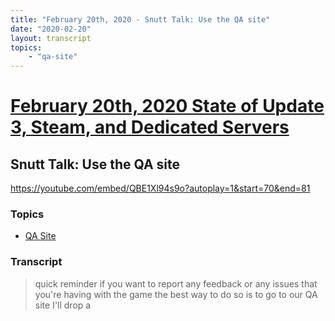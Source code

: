 ```yaml
---
title: "February 20th, 2020 - Snutt Talk: Use the QA site"
date: "2020-02-20"
layout: transcript
topics: 
    - "qa-site"
---
```

# [February 20th, 2020 State of Update 3, Steam, and Dedicated Servers](../2020-02-20.md)
## Snutt Talk: Use the QA site
https://youtube.com/embed/QBE1Xl94s9o?autoplay=1&start=70&end=81
### Topics
* [QA Site](../topics/qa-site.md)

### Transcript

> quick reminder if you want to report any
> feedback or any issues that you're
> having with the game the best way to do
> so is to go to our QA site I'll drop a
